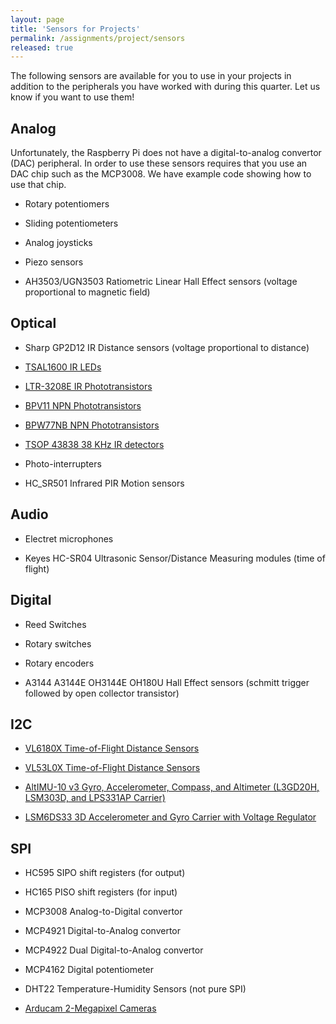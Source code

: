 ```yaml
---
layout: page
title: 'Sensors for Projects'
permalink: /assignments/project/sensors
released: true
---
```


The following sensors 
are available for you 
to use in your projects 
in addition to the peripherals 
you have worked with during this quarter.
Let us know if you want to use them!

## Analog

Unfortunately, the Raspberry Pi does not have 
a digital-to-analog convertor (DAC) peripheral.
In order to use these sensors 
requires that you use an DAC chip
such as the MCP3008. 
We have example code showing how to use that chip.

* Rotary potentiomers

* Sliding potentiometers

* Analog joysticks

* Piezo sensors

* AH3503/UGN3503 Ratiometric Linear Hall Effect sensors
(voltage proportional to magnetic field)


## Optical

* Sharp GP2D12 IR Distance sensors
(voltage proportional to distance)

* [TSAL1600 IR LEDs](http://www.mouser.com/ProductDetail/Vishay-Semiconductors/TSAL6100/?qs=hQ8xas2ojoxzFnfG3K8LcA%3D%3D)

* [LTR-3208E IR Phototransistors](http://www.mouser.com/ProductDetail/Lite-On/LTR-3208E/?qs=CJyu4%2FNIJyr9En4gPmghMw%3D%3D)

* [BPV11 NPN Phototransistors](http://www.mouser.com/ProductDetail/Vishay-Semiconductors/BPV11/?qs=%2Fjqivxn91ccQSntIBLifOQ%3D%3D)

* [BPW77NB NPN Phototransistors](http://www.mouser.com/ProductDetail/Vishay-Semiconductors/BPW77NB/?qs=sGAEpiMZZMs50KUSuyRkpr0bn2hcYGU5%252brfx68goEwU%3d)

* [TSOP 43838 38 KHz IR detectors](http://www.mouser.com/Search/ProductDetail.aspx?R=TSOP34838virtualkey61370000virtualkey782-TSOP34838)

* Photo-interrupters

* HC_SR501 Infrared PIR Motion sensors


## Audio

* Electret microphones 

* Keyes HC-SR04 Ultrasonic Sensor/Distance Measuring modules 
(time of flight)

## Digital

* Reed Switches

* Rotary switches

* Rotary encoders

* A3144 A3144E OH3144E OH180U Hall Effect sensors 
(schmitt trigger followed by open collector transistor)


## I2C

* [VL6180X Time-of-Flight Distance Sensors](https://www.pololu.com/product/2489)

* [VL53L0X Time-of-Flight Distance Sensors](https://www.pololu.com/product/2490)

* [AltIMU-10 v3 Gyro, Accelerometer, Compass, and Altimeter (L3GD20H, LSM303D, and LPS331AP Carrier)](https://www.pololu.com/product/2469)

* [LSM6DS33 3D Accelerometer and Gyro Carrier with Voltage Regulator](https://www.pololu.com/product/2736)

## SPI

* HC595 SIPO shift registers (for output)

* HC165 PISO shift registers (for input)

* MCP3008 Analog-to-Digital convertor

* MCP4921 Digital-to-Analog convertor

* MCP4922 Dual Digital-to-Analog convertor

* MCP4162 Digital potentiometer

* DHT22 Temperature-Humidity Sensors (not pure SPI)

* [Arducam 2-Megapixel Cameras](http://www.amazon.com/gp/product/B012UXNDOY)


